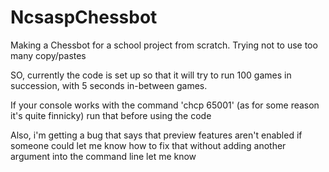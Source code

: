 # NcsaspChessbot
Making a Chessbot for a school project from scratch.
Trying not to use too many copy/pastes

SO, currently the code is set up so that it will try to run 100 games in succession, with 5 seconds in-between games. 

If your console works with the command 'chcp 65001' (as for some reason it's quite finnicky) run that before using the code

Also, i'm getting a bug that says that preview features aren't enabled if someone could let me know how to fix that without adding another argument into the command line let me know
